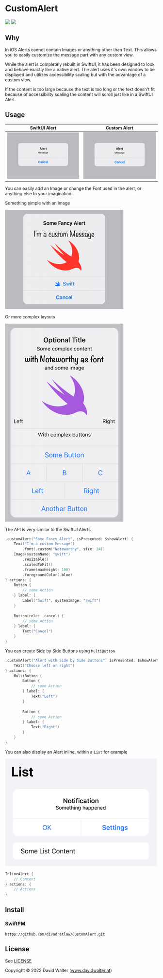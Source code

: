 # CustomAlert

[![](https://img.shields.io/endpoint?url=https%3A%2F%2Fswiftpackageindex.com%2Fapi%2Fpackages%2Fdivadretlaw%2FCustomAlert%2Fbadge%3Ftype%3Dplatforms)](https://swiftpackageindex.com/divadretlaw/CustomAlert)
[![](https://img.shields.io/endpoint?url=https%3A%2F%2Fswiftpackageindex.com%2Fapi%2Fpackages%2Fdivadretlaw%2FCustomAlert%2Fbadge%3Ftype%3Dswift-versions)](https://swiftpackageindex.com/divadretlaw/CustomAlert)

## Why

In iOS Alerts cannot contain Images or anything other than Text. This allows you to easily customize the message part with any custom view.

While the alert is completely rebuilt in SwiftUI, it has been designed to look and behave exactly like a native alert. The alert uses it's own window to be displayed and utilizes accessibility scaling but with the advantage of a custom view.

If the content is too large because the text is too long or the text doesn't fit because of accessibility scaling the content will scroll just like in a SwiftUI Alert.

## Usage

| SwiftUI Alert | Custom Alert |
|:-:|:-:|
| ![Native Alert](Sources/CustomAlert/Documentation.docc/Resources/SwiftUI.png) | ![Custom Alert](Sources/CustomAlert/Documentation.docc/Resources/Custom.png) |

You can easily add an Image or change the Font used in the alert, or anything else to your imagination.

Something simple with an image

![Custom Alert](Sources/CustomAlert/Documentation.docc/Resources/Fancy.png)

Or more complex layouts

![Custom Alert](Sources/CustomAlert/Documentation.docc/Resources/Complex.png)

The API is very similar to the SwiftUI Alerts

```swift
.customAlert("Some Fancy Alert", isPresented: $showAlert) {
    Text("I'm a custom Message")
        .font(.custom("Noteworthy", size: 24))
    Image(systemName: "swift")
        .resizable()
        .scaledToFit()
        .frame(maxHeight: 100)
        .foregroundColor(.blue)
} actions: {
    Button {
        // some Action
    } label: {
        Label("Swift", systemImage: "swift")
    }
    
    Button(role: .cancel) {
        // some Action
    } label: {
        Text("Cancel")
    }
}
```

You can create Side by Side Buttons using `MultiButton`

```swift
.customAlert("Alert with Side by Side Buttons", isPresented: $showAlert) {
    Text("Choose left or right")
} actions: {
	MultiButton {
	    Button {
	        // some Action
	    } label: {
	        Text("Left")
	    }
	    
	    Button {
	        // some Action
	    } label: {
	        Text("Right")
	    }
    }
}
```

You can also display an Alert inline, within a `List` for example

![Inline Alert](Sources/CustomAlert/Documentation.docc/Resources/InlineAlert.png)

```swift
InlineAlert {
    // Content
} actions: {
    // Actions
}
```

## Install

### SwiftPM

```
https://github.com/divadretlaw/CustomAlert.git
```

## License

See [LICENSE](LICENSE)

Copyright © 2022 David Walter (www.davidwalter.at)
